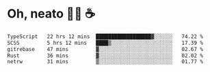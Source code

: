 # Oh, neato 🧑‍💻 ☕

<!--START_SECTION:waka-->

```txt
TypeScript   22 hrs 12 mins  ██████████████████▓░░░░░░   74.22 %
SCSS         5 hrs 12 mins   ████▒░░░░░░░░░░░░░░░░░░░░   17.39 %
gitrebase    47 mins         ▓░░░░░░░░░░░░░░░░░░░░░░░░   02.67 %
Rust         36 mins         ▓░░░░░░░░░░░░░░░░░░░░░░░░   02.02 %
netrw        31 mins         ▒░░░░░░░░░░░░░░░░░░░░░░░░   01.77 %
```

<!--END_SECTION:waka-->
